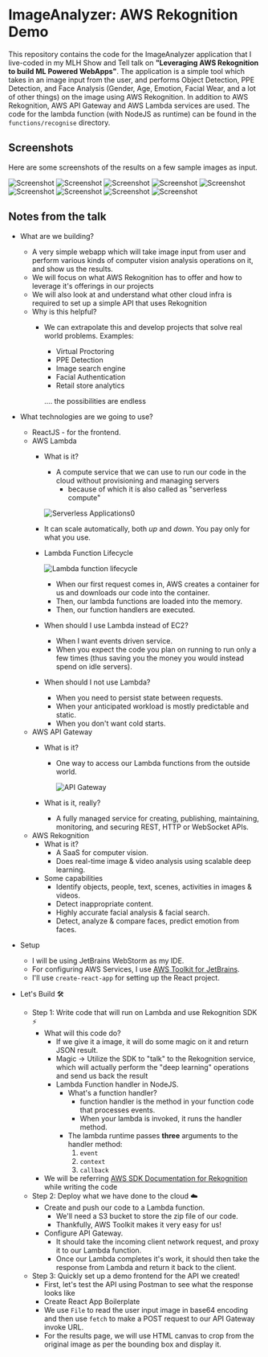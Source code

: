 # ImageAnalyzer: AWS Rekognition Demo

This repository contains the code for the ImageAnalyzer application that I live-coded in my MLH Show and Tell talk on **"Leveraging AWS Rekognition to build ML Powered WebApps"**. The application is a simple tool which takes in an image input from the user, and performs Object Detection, PPE Detection, and Face Analysis (Gender, Age, Emotion, Facial Wear, and a lot of other things) on the image using AWS Rekognition. In addition to AWS Rekognition, AWS API Gateway and AWS Lambda services are used. The code for the lambda function (with NodeJS as runtime) can be found in the `functions/recognise` directory.

## Screenshots
Here are some screenshots of the results on a few sample images as input.

![Screenshot](readme_resources/ss_1.png)
![Screenshot](readme_resources/ss_2.png)
![Screenshot](readme_resources/ss_3.png)
![Screenshot](readme_resources/ss_4.png)
![Screenshot](readme_resources/ss_5.png)
![Screenshot](readme_resources/ss_6.png)
![Screenshot](readme_resources/ss_7.png)
![Screenshot](readme_resources/ss_8.png)
![Screenshot](readme_resources/ss_9.png)

## Notes from the talk

- What are we building?
    - A very simple webapp which will take image input from user and perform various kinds of computer vision analysis operations on it, and show us the results.
    - We will focus on what AWS Rekognition has to offer and how to leverage it's offerings in our projects
    - We will also look at and understand what other cloud infra is required to set up a simple API that uses Rekognition
    - Why is this helpful?
        - We can extrapolate this and develop projects that solve real world problems. Examples:
            - Virtual Proctoring
            - PPE Detection
            - Image search engine
            - Facial Authentication
            - Retail store analytics
            
            .... the possibilities are endless

- What technologies are we going to use?
    - ReactJS - for the frontend.
    - AWS Lambda
        - What is it?
            - A compute service that we can use to run our code in the cloud without provisioning and managing servers
                - because of which it is also called as "serverless compute"

            ![Serverless Applications0](readme_resources\serverless_applications.png)

        - It can scale automatically, both *up* and *down*. You pay only for what you use.
        - Lambda Function Lifecycle

            ![Lambda function lifecycle](readme_resources\lambda_lifecycle.png)

            - When our first request comes in, AWS creates a container for us and downloads our code into the container.
            - Then, our lambda functions are loaded into the memory.
            - Then, our function handlers are executed.
        - When should I use Lambda instead of EC2?
            - When I want events driven service.
            - When you expect the code you plan on running to run only a few times (thus saving you the money you would instead spend on idle servers).
        - When should I not use Lambda?
            - When you need to persist state between requests.
            - When your anticipated workload is mostly predictable and static.
            - When you don't want cold starts.
    - AWS API Gateway
        - What is it?
            - One way to access our Lambda functions from the outside world.

                ![API Gateway](readme_resources\api_gateway.png)

        - What is it, really?
            - A fully managed service for creating, publishing, maintaining, monitoring, and securing REST, HTTP or WebSocket APIs.
    - AWS Rekognition
        - What is it?
            - A SaaS for computer vision.
            - Does real-time image & video analysis using scalable deep learning.
        - Some capabilities
            - Identify objects, people, text, scenes, activities in images & videos.
            - Detect inappropriate content.
            - Highly accurate facial analysis & facial search.
            - Detect, analyze & compare faces, predict emotion from faces.
- Setup
    - I will be using JetBrains WebStorm as my IDE.
    - For configuring AWS Services, I use [AWS Toolkit for JetBrains](https://docs.aws.amazon.com/toolkit-for-jetbrains/latest/userguide/welcome.html).
    - I'll use `create-react-app` for setting up the React project.
- Let's Build 🛠️
    - Step 1: Write code that will run on Lambda and use Rekognition SDK ⚡
        - What will this code do?
            - If we give it a image, it will do some magic on it and return JSON result.
            - Magic → Utilize the SDK to "talk" to the Rekognition service, which will actually perform the "deep learning" operations and send us back the result
            - Lambda Function handler in NodeJS.
                - What's a function handler?
                    - function handler is the method in your function code that processes events.
                    - When your lambda is invoked, it runs the handler method.
                - The lambda runtime passes **three** arguments to the handler method:
                    1. `event`
                    2. `context`
                    3. `callback`
        - We will be referring [AWS SDK Documentation for Rekognition](https://docs.aws.amazon.com/rekognition/latest/dg/API_Reference.html) while writing the code
    - Step 2: Deploy what we have done to the cloud ☁️
        - Create and push our code to a Lambda function.
            - We'll need a S3 bucket to store the zip file of our code.
            - Thankfully, AWS Toolkit makes it very easy for us!
        - Configure API Gateway.
            - It should take the incoming client network request, and proxy it to our Lambda function.
            - Once our Lambda completes it's work, it should then take the response from Lambda and return it back to the client.
    - Step 3: Quickly set up a demo frontend for the API we created!
        - First, let's test the API using Postman to see what the response looks like
        - Create React App Boilerplate
        - We use `File` to read the user input image in base64 encoding and then use `fetch` to make a POST request to our API Gateway invoke URL.
        - For the results page, we will use HTML canvas to crop from the original image as per the bounding box and display it.